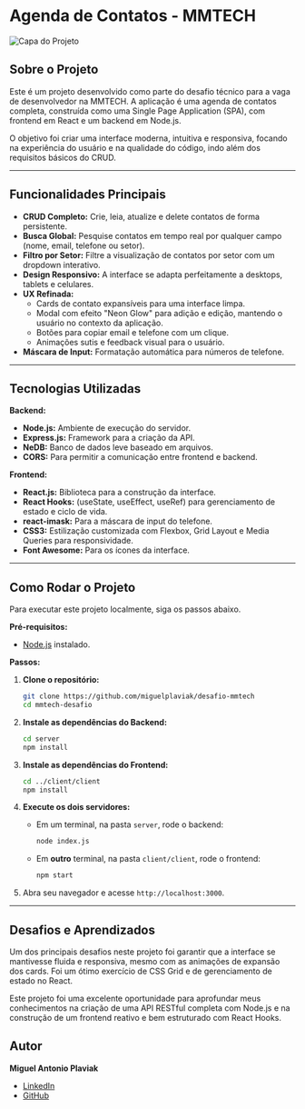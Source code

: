 # Agenda de Contatos - MMTECH

![Capa do Projeto](https://cdn.discordapp.com/attachments/691101774471233567/1393292258434089082/image.png?ex=6872a408&is=68715288&hm=d8b3879ac66f072abe1eb26cf5e0b7a2116fdc594118e68a2f397649b99a7db3&)

## Sobre o Projeto

Este é um projeto desenvolvido como parte do desafio técnico para a vaga de desenvolvedor na MMTECH. A aplicação é uma agenda de contatos completa, construída como uma Single Page Application (SPA), com frontend em React e um backend em Node.js.

O objetivo foi criar uma interface moderna, intuitiva e responsiva, focando na experiência do usuário e na qualidade do código, indo além dos requisitos básicos do CRUD.

---

## Funcionalidades Principais

- **CRUD Completo:** Crie, leia, atualize e delete contatos de forma persistente.
- **Busca Global:** Pesquise contatos em tempo real por qualquer campo (nome, email, telefone ou setor).
- **Filtro por Setor:** Filtre a visualização de contatos por setor com um dropdown interativo.
- **Design Responsivo:** A interface se adapta perfeitamente a desktops, tablets e celulares.
- **UX Refinada:**
    - Cards de contato expansíveis para uma interface limpa.
    - Modal com efeito "Neon Glow" para adição e edição, mantendo o usuário no contexto da aplicação.
    - Botões para copiar email e telefone com um clique.
    - Animações sutis e feedback visual para o usuário.
- **Máscara de Input:** Formatação automática para números de telefone.

---

## Tecnologias Utilizadas

**Backend:**
- **Node.js:** Ambiente de execução do servidor.
- **Express.js:** Framework para a criação da API.
- **NeDB:** Banco de dados leve baseado em arquivos.
- **CORS:** Para permitir a comunicação entre frontend e backend.

**Frontend:**
- **React.js:** Biblioteca para a construção da interface.
- **React Hooks:** (useState, useEffect, useRef) para gerenciamento de estado e ciclo de vida.
- **react-imask:** Para a máscara de input do telefone.
- **CSS3:** Estilização customizada com Flexbox, Grid Layout e Media Queries para responsividade.
- **Font Awesome:** Para os ícones da interface.

---

## Como Rodar o Projeto

Para executar este projeto localmente, siga os passos abaixo.

**Pré-requisitos:**
- [Node.js](https://nodejs.org/en/) instalado.

**Passos:**

1.  **Clone o repositório:**
    ```bash
    git clone https://github.com/miguelplaviak/desafio-mmtech
    cd mmtech-desafio
    ```

2.  **Instale as dependências do Backend:**
    ```bash
    cd server
    npm install
    ```

3.  **Instale as dependências do Frontend:**
    ```bash
    cd ../client/client 
    npm install
    ```

4.  **Execute os dois servidores:**
    - Em um terminal, na pasta `server`, rode o backend:
      ```bash
      node index.js
      ```
    - Em **outro** terminal, na pasta `client/client`, rode o frontend:
      ```bash
      npm start
      ```

5.  Abra seu navegador e acesse `http://localhost:3000`.

---

## Desafios e Aprendizados

Um dos principais desafios neste projeto foi garantir que a interface se mantivesse fluida e responsiva, mesmo com as animações de expansão dos cards. Foi um ótimo exercício de CSS Grid e de gerenciamento de estado no React.

Este projeto foi uma excelente oportunidade para aprofundar meus conhecimentos na criação de uma API RESTful completa com Node.js e na construção de um frontend reativo e bem estruturado com React Hooks.

## Autor

**Miguel Antonio Plaviak**

- [LinkedIn](https://www.linkedin.com/in/miguel-antonio-p-411216243/)
- [GitHub](https://github.com/miguelplaviak)
